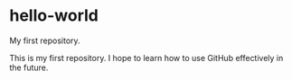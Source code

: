 hello-world
===========

My first repository.

This is my first repository. I hope to learn how to use GitHub effectively in the future.
